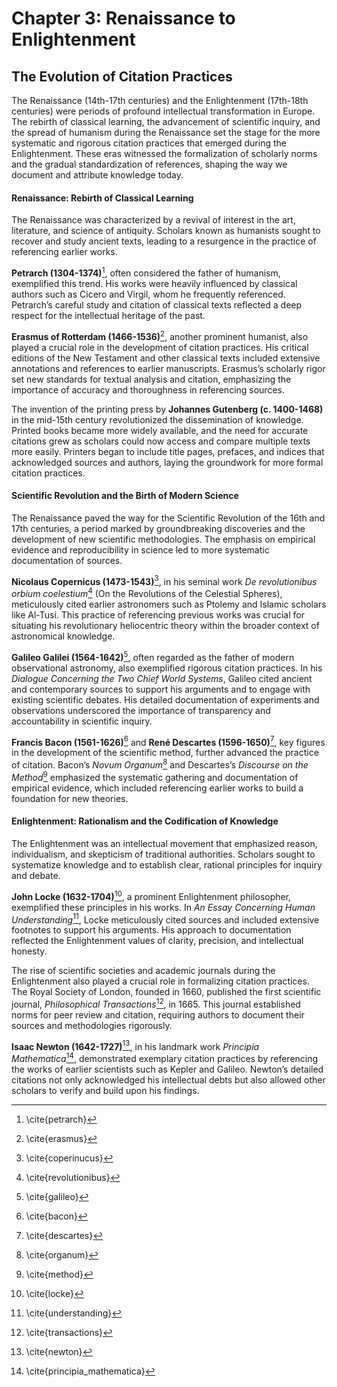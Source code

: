 # Chapter 3: Renaissance to Enlightenment
## The Evolution of Citation Practices

The Renaissance (14th-17th centuries) and the Enlightenment (17th-18th centuries) were periods of profound intellectual transformation in Europe. The rebirth of classical learning, the advancement of scientific inquiry, and the spread of humanism during the Renaissance set the stage for the more systematic and rigorous citation practices that emerged during the Enlightenment. These eras witnessed the formalization of scholarly norms and the gradual standardization of references, shaping the way we document and attribute knowledge today.

#### Renaissance: Rebirth of Classical Learning

The Renaissance was characterized by a revival of interest in the art, literature, and science of antiquity. Scholars known as humanists sought to recover and study ancient texts, leading to a resurgence in the practice of referencing earlier works.

**Petrarch (1304-1374)**[^petrarch], often considered the father of humanism, exemplified this trend. His works were heavily influenced by classical authors such as Cicero and Virgil, whom he frequently referenced. Petrarch’s careful study and citation of classical texts reflected a deep respect for the intellectual heritage of the past.

**Erasmus of Rotterdam (1466-1536)**[^erasmus], another prominent humanist, also played a crucial role in the development of citation practices. His critical editions of the New Testament and other classical texts included extensive annotations and references to earlier manuscripts. Erasmus’s scholarly rigor set new standards for textual analysis and citation, emphasizing the importance of accuracy and thoroughness in referencing sources.

The invention of the printing press by **Johannes Gutenberg (c. 1400-1468)** in the mid-15th century revolutionized the dissemination of knowledge. Printed books became more widely available, and the need for accurate citations grew as scholars could now access and compare multiple texts more easily. Printers began to include title pages, prefaces, and indices that acknowledged sources and authors, laying the groundwork for more formal citation practices.

#### Scientific Revolution and the Birth of Modern Science

The Renaissance paved the way for the Scientific Revolution of the 16th and 17th centuries, a period marked by groundbreaking discoveries and the development of new scientific methodologies. The emphasis on empirical evidence and reproducibility in science led to more systematic documentation of sources.

**Nicolaus Copernicus (1473-1543)**[^coperinucus], in his seminal work *De revolutionibus orbium coelestium*[^revolutionibus] (On the Revolutions of the Celestial Spheres), meticulously cited earlier astronomers such as Ptolemy and Islamic scholars like Al-Tusi. This practice of referencing previous works was crucial for situating his revolutionary heliocentric theory within the broader context of astronomical knowledge.

**Galileo Galilei (1564-1642)**[^galileo], often regarded as the father of modern observational astronomy, also exemplified rigorous citation practices. In his *Dialogue Concerning the Two Chief World Systems*, Galileo cited ancient and contemporary sources to support his arguments and to engage with existing scientific debates. His detailed documentation of experiments and observations underscored the importance of transparency and accountability in scientific inquiry.

**Francis Bacon (1561-1626)**[^bacon] and **René Descartes (1596-1650)**[^descartes], key figures in the development of the scientific method, further advanced the practice of citation. Bacon’s *Novum Organum*[^organum] and Descartes’s *Discourse on the Method*[^method] emphasized the systematic gathering and documentation of empirical evidence, which included referencing earlier works to build a foundation for new theories.

#### Enlightenment: Rationalism and the Codification of Knowledge

The Enlightenment was an intellectual movement that emphasized reason, individualism, and skepticism of traditional authorities. Scholars sought to systematize knowledge and to establish clear, rational principles for inquiry and debate.

**John Locke (1632-1704)**[^locke], a prominent Enlightenment philosopher, exemplified these principles in his works. In *An Essay Concerning Human Understanding*[^understanding], Locke meticulously cited sources and included extensive footnotes to support his arguments. His approach to documentation reflected the Enlightenment values of clarity, precision, and intellectual honesty.

The rise of scientific societies and academic journals during the Enlightenment also played a crucial role in formalizing citation practices. The Royal Society of London, founded in 1660, published the first scientific journal, *Philosophical Transactions*[^transactions], in 1665. This journal established norms for peer review and citation, requiring authors to document their sources and methodologies rigorously.

**Isaac Newton (1642-1727)**[^newton], in his landmark work *Principia Mathematica*[^principia_mathematica], demonstrated exemplary citation practices by referencing the works of earlier scientists such as Kepler and Galileo. Newton’s detailed citations not only acknowledged his intellectual debts but also allowed other scholars to verify and build upon his findings.

[^petrarch]: \cite{petrarch}
[^erasmus]: \cite{erasmus}
[^coperinucus]: \cite{coperinucus}
[^revolutionibus]: \cite{revolutionibus}
[^galileo]: \cite{galileo}
[^bacon]: \cite{bacon}
[^descartes]: \cite{descartes}
[^organum]: \cite{organum}
[^method]: \cite{method}
[^locke]: \cite{locke}
[^understanding]: \cite{understanding}
[^transactions]: \cite{transactions}
[^newton]: \cite{newton}
[^principia_mathematica]: \cite{principia_mathematica}

